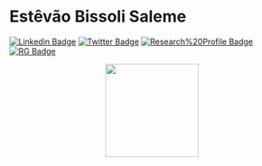 # Estêvão Bissoli Saleme

[![Linkedin Badge](https://img.shields.io/badge/-LinkedIn-blue?style=flat&logo=Linkedin&logoColor=white&link=https://www.linkedin.com/in/estevaosaleme/)](https://www.linkedin.com/in/estevaosaleme/)
[![Twitter Badge](https://img.shields.io/badge/-Twitter-1ca0f1?style=flat&labelColor=1ca0f1&logo=twitter&logoColor=white&link=https://twitter.com/EstevaoSaleme)](https://twitter.com/EstevaoSaleme)
[![Research%20Profile Badge](https://img.shields.io/badge/-Research%20Profile-black?style=flat&link=https://sites.google.com/view/estevaosaleme-research)](https://sites.google.com/view/estevaosaleme-research)
[![RG Badge](https://img.shields.io/badge/-ResearchGate-00CCBB?style=flat&labelColor=00CCBB&logo=researchgate&logoColor=white&link=https://www.researchgate.net/profile/Estevao_Saleme)](https://www.researchgate.net/profile/Estevao_Saleme)

<p align="center">
  <a href="https://github.com/estevaosaleme/github-readme-stats">
    <img 
         align="center" 
         height="165"
         src="https://github-readme-stats.vercel.app/api/top-langs/?username=estevaosaleme&layout=compact" 
     />
  </a>
</p>


